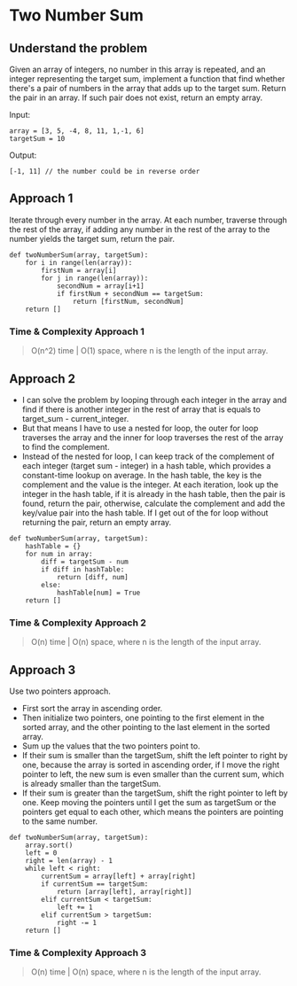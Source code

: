 # Two Number Sum

## Understand the problem
Given an array of integers, no number in this array is repeated, and an integer representing the target sum, implement a function that find whether there's a pair of numbers in the array that adds up to the target sum. Return the pair in an array. If such pair does not exist, return an empty array.

Input:
```
array = [3, 5, -4, 8, 11, 1,-1, 6]
targetSum = 10
```
Output: 
```
[-1, 11] // the number could be in reverse order
```

## Approach 1
Iterate through every number in the array. At each number, traverse through the rest of the array, if adding any number in the rest of the array to the number yields the target sum, return the pair.

```
def twoNumberSum(array, targetSum):
    for i in range(len(array)):
        firstNum = array[i]
        for j in range(len(array)):
            secondNum = array[i+1]
            if firstNum + secondNum == targetSum:
                return [firstNum, secondNum]
    return []

```



### Time & Complexity Approach 1

>O(n^2) time | O(1) space, where n is the length of the input array.

## Approach 2
- I can solve the problem by looping through each integer in the array and find if there is another integer in the rest of array that is equals to target_sum - current_integer. 
- But that means I have to use a nested for loop, the outer for loop traverses the array and the inner for loop traverses the rest of the array to find the complement. 
- Instead of the nested for loop, I can keep track of the complement of each integer (target sum - integer) in a hash table, which provides a constant-time lookup on average. In the hash table, the key is the complement and the value is the integer. At each iteration, look up the integer in the hash table, if it is already in the hash table, then the pair is found, return the pair, otherwise, calculate the complement and add the key/value pair into the hash table. If I get out of the for loop without returning the pair, return an empty array.

```
def twoNumberSum(array, targetSum):
    hashTable = {}
    for num in array:
        diff = targetSum - num
        if diff in hashTable:
            return [diff, num]
        else:
            hashTable[num] = True
    return []
```



### Time & Complexity Approach 2

>O(n) time | O(n) space, where n is the length of the input array.

## Approach 3
Use two pointers approach. 
- First sort the array in ascending order. 
- Then initialize two pointers, one pointing to the first element in the sorted array, and the other pointing to the last element in the sorted array. 
- Sum up the values that the two pointers point to. 
- If their sum is smaller than the targetSum, shift the left pointer to right by one, because the array is sorted in ascending order, if I move the right pointer to left, the new sum is even smaller than the current sum, which is already smaller than the targetSum. 
- If their sum is greater than the targetSum, shift the right pointer to left by one. Keep moving the pointers until I get the sum as targetSum or the pointers get equal to each other, which means the pointers are pointing to the same number.

```
def twoNumberSum(array, targetSum):
    array.sort()
    left = 0
    right = len(array) - 1
    while left < right:
        currentSum = array[left] + array[right]
        if currentSum == targetSum:
            return [array[left], array[right]]
        elif currentSum < targetSum:
            left += 1
        elif currentSum > targetSum:
            right -= 1
    return []
```



### Time & Complexity Approach 3

>O(n) time | O(n) space, where n is the length of the input array.